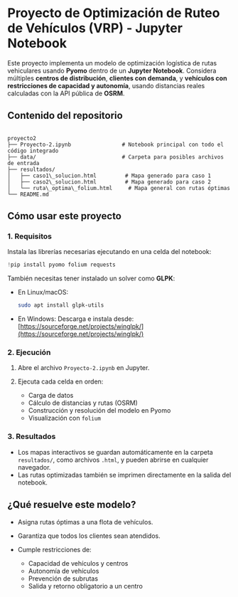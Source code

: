 # Proyecto de Optimización de Ruteo de Vehículos (VRP) - Jupyter Notebook

Este proyecto implementa un modelo de optimización logística de rutas vehiculares usando **Pyomo** dentro de un **Jupyter Notebook**. Considera múltiples **centros de distribución**, **clientes con demanda**, y **vehículos con restricciones de capacidad y autonomía**, usando distancias reales calculadas con la API pública de **OSRM**.


## Contenido del repositorio

```

proyecto2
├── Proyecto-2.ipynb                # Notebook principal con todo el código integrado
├── data/                           # Carpeta para posibles archivos de entrada
├── resultados/
│   ├── caso1\_solucion.html         # Mapa generado para caso 1
│   ├── caso2\_solucion.html         # Mapa generado para caso 2
│   └── ruta\_optima\_folium.html     # Mapa general con rutas óptimas
└── README.md

```

## Cómo usar este proyecto

### 1. Requisitos

Instala las librerías necesarias ejecutando en una celda del notebook:

```python
!pip install pyomo folium requests
````

También necesitas tener instalado un solver como **GLPK**:

* En Linux/macOS:

  ```bash
  sudo apt install glpk-utils
  ```
* En Windows:
  Descarga e instala desde:
  [https://sourceforge.net/projects/winglpk/](https://sourceforge.net/projects/winglpk/)

### 2. Ejecución

1. Abre el archivo `Proyecto-2.ipynb` en Jupyter.
2. Ejecuta cada celda en orden:

   * Carga de datos
   * Cálculo de distancias y rutas (OSRM)
   * Construcción y resolución del modelo en Pyomo
   * Visualización con `folium`

### 3. Resultados

* Los mapas interactivos se guardan automáticamente en la carpeta `resultados/`, como archivos `.html`, y pueden abrirse en cualquier navegador.
* Las rutas optimizadas también se imprimen directamente en la salida del notebook.


## ¿Qué resuelve este modelo?

* Asigna rutas óptimas a una flota de vehículos.
* Garantiza que todos los clientes sean atendidos.
* Cumple restricciones de:

  * Capacidad de vehículos y centros
  * Autonomía de vehículos
  * Prevención de subrutas
  * Salida y retorno obligatorio a un centro



